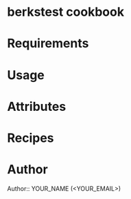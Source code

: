 # berkstest cookbook

# Requirements

# Usage

# Attributes

# Recipes

# Author

Author:: YOUR_NAME (<YOUR_EMAIL>)
